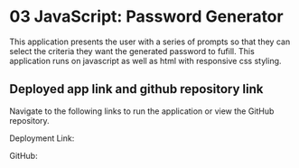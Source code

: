 # 03 JavaScript: Password Generator

This application presents the user with a series of prompts so that they can select the criteria they want the generated password to fufill. This application runs on javascript as well as html with responsive css styling.

## Deployed app link and github repository link

Navigate to the following links to run the application or view the GitHub repository.

Deployment Link:

GitHub:

